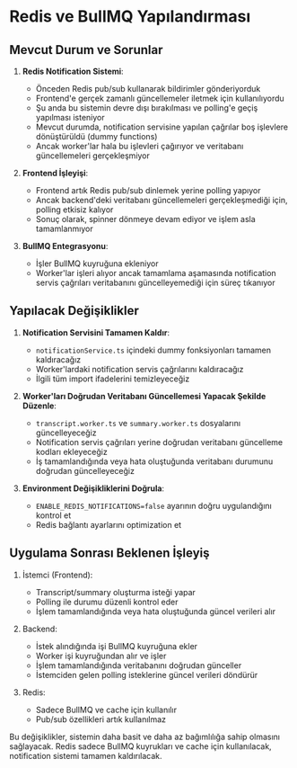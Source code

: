 # Redis ve BullMQ Yapılandırması

## Mevcut Durum ve Sorunlar

1. **Redis Notification Sistemi**:
   - Önceden Redis pub/sub kullanarak bildirimler gönderiyorduk
   - Frontend'e gerçek zamanlı güncellemeler iletmek için kullanılıyordu
   - Şu anda bu sistemin devre dışı bırakılması ve polling'e geçiş yapılması isteniyor
   - Mevcut durumda, notification servisine yapılan çağrılar boş işlevlere dönüştürüldü (dummy functions)
   - Ancak worker'lar hala bu işlevleri çağırıyor ve veritabanı güncellemeleri gerçekleşmiyor

2. **Frontend İşleyişi**:
   - Frontend artık Redis pub/sub dinlemek yerine polling yapıyor
   - Ancak backend'deki veritabanı güncellemeleri gerçekleşmediği için, polling etkisiz kalıyor
   - Sonuç olarak, spinner dönmeye devam ediyor ve işlem asla tamamlanmıyor

3. **BullMQ Entegrasyonu**:
   - İşler BullMQ kuyruğuna ekleniyor
   - Worker'lar işleri alıyor ancak tamamlama aşamasında notification servis çağrıları veritabanını güncelleyemediği için süreç tıkanıyor

## Yapılacak Değişiklikler

1. **Notification Servisini Tamamen Kaldır**:
   - `notificationService.ts` içindeki dummy fonksiyonları tamamen kaldıracağız
   - Worker'lardaki notification servis çağrılarını kaldıracağız
   - İlgili tüm import ifadelerini temizleyeceğiz

2. **Worker'ları Doğrudan Veritabanı Güncellemesi Yapacak Şekilde Düzenle**:
   - `transcript.worker.ts` ve `summary.worker.ts` dosyalarını güncelleyeceğiz
   - Notification servis çağrıları yerine doğrudan veritabanı güncelleme kodları ekleyeceğiz
   - İş tamamlandığında veya hata oluştuğunda veritabanı durumunu doğrudan güncelleyeceğiz

3. **Environment Değişikliklerini Doğrula**:
   - `ENABLE_REDIS_NOTIFICATIONS=false` ayarının doğru uygulandığını kontrol et
   - Redis bağlantı ayarlarını optimization et

## Uygulama Sonrası Beklenen İşleyiş

1. İstemci (Frontend):
   - Transcript/summary oluşturma isteği yapar
   - Polling ile durumu düzenli kontrol eder
   - İşlem tamamlandığında veya hata oluştuğunda güncel verileri alır

2. Backend:
   - İstek alındığında işi BullMQ kuyruğuna ekler
   - Worker işi kuyruğundan alır ve işler
   - İşlem tamamlandığında veritabanını doğrudan günceller
   - İstemciden gelen polling isteklerine güncel verileri döndürür

3. Redis:
   - Sadece BullMQ ve cache için kullanılır
   - Pub/sub özellikleri artık kullanılmaz

Bu değişiklikler, sistemin daha basit ve daha az bağımlılığa sahip olmasını sağlayacak. Redis sadece BullMQ kuyrukları ve cache için kullanılacak, notification sistemi tamamen kaldırılacak. 